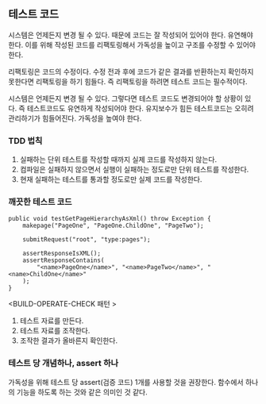 ## 테스트 코드

시스템은 언제든지 변경 될 수 있다. 때문에 코드는 잘 작성되어 있어야 한다. 유연해야한다. 이를 위해 작성된 코드를 리팩토링해서 가독성을 높이고 구조를 수정할 수 있어야 한다. 

리팩토링은 코드의 수정이다. 수정 전과 후에 코드가 같은 결과를 반환하는지 확인하지 못한다면 리팩토링을 하기 힘들다. 즉 리팩토링을 하려면 테스트 코드는 필수적이다. 

시스템은 언제든지 변경 될 수 있다. 그렇다면 테스트 코드도 변경되어야 할 상황이 있다. 즉 테스트코드도 유연하게 작성되어야 한다. 유지보수가 힘든 테스트코드는 오히려 관리하기가 힘들어진다. 가독성을 높여야 한다.

### TDD 법칙

1. 실패하는 단위 테스트를 작성할 때까지 실제 코드를 작성하지 않는다.
2. 컴파일은 실패하지 않으면서 실행이 실패하는 정도로만 단위 테스트를 작성한다.
3. 현재 실패하는 테스트를 통과할 정도로만 실제 코드를 작성한다.

### 깨끗한 테스트 코드

    public void testGetPageHierarchyAsXml() throw Exception {
    	makepage("PageOne", "PageOne.ChildOne", "PageTwo");
    
    	submitRequest("root", "type:pages");
    
    	assertResponseIsXML();
    	assertResponseContains( 
    		"<name>PageOne</name>", "<name>PageTwo</name>", "<name>ChildOne</name>"
    	);
    }

<BUILD-OPERATE-CHECK 패턴 >

1. 테스트 자료를 만든다.
2. 테스트 자료를 조작한다.
3. 조작한 결과가 올바른지 확인한다.

### 테스트 당 개념하나, assert 하나

가독성을 위해 테스트 당 assert(검증 코드) 1개를 사용할 것을 권장한다. 함수에서 하나의 기능을 하도록 하는 것와 같은 의미인 것 같다.
